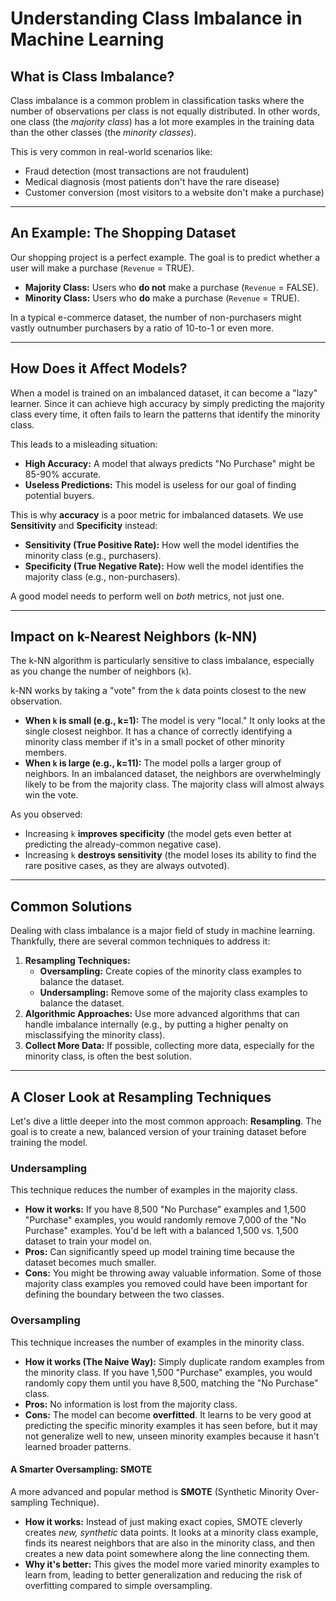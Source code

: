 # Understanding Class Imbalance in Machine Learning

## What is Class Imbalance?

Class imbalance is a common problem in classification tasks where the number of observations per class is not equally distributed. In other words, one class (the *majority class*) has a lot more examples in the training data than the other classes (the *minority classes*).

This is very common in real-world scenarios like:
- Fraud detection (most transactions are not fraudulent)
- Medical diagnosis (most patients don't have the rare disease)
- Customer conversion (most visitors to a website don't make a purchase)

---

## An Example: The Shopping Dataset

Our shopping project is a perfect example. The goal is to predict whether a user will make a purchase (`Revenue` = TRUE).

- **Majority Class:** Users who **do not** make a purchase (`Revenue` = FALSE).
- **Minority Class:** Users who **do** make a purchase (`Revenue` = TRUE).

In a typical e-commerce dataset, the number of non-purchasers might vastly outnumber purchasers by a ratio of 10-to-1 or even more.

---

## How Does it Affect Models?

When a model is trained on an imbalanced dataset, it can become a "lazy" learner. Since it can achieve high accuracy by simply predicting the majority class every time, it often fails to learn the patterns that identify the minority class.

This leads to a misleading situation:
- **High Accuracy:** A model that always predicts "No Purchase" might be 85-90% accurate.
- **Useless Predictions:** This model is useless for our goal of finding potential buyers.

This is why **accuracy** is a poor metric for imbalanced datasets. We use **Sensitivity** and **Specificity** instead:
- **Sensitivity (True Positive Rate):** How well the model identifies the minority class (e.g., purchasers).
- **Specificity (True Negative Rate):** How well the model identifies the majority class (e.g., non-purchasers).

A good model needs to perform well on *both* metrics, not just one.

---

## Impact on k-Nearest Neighbors (k-NN)

The k-NN algorithm is particularly sensitive to class imbalance, especially as you change the number of neighbors (`k`).

k-NN works by taking a "vote" from the `k` data points closest to the new observation.

- **When `k` is small (e.g., k=1):** The model is very "local." It only looks at the single closest neighbor. It has a chance of correctly identifying a minority class member if it's in a small pocket of other minority members.
- **When `k` is large (e.g., k=11):** The model polls a larger group of neighbors. In an imbalanced dataset, the neighbors are overwhelmingly likely to be from the majority class. The majority class will almost always win the vote.

As you observed:
- Increasing `k` **improves specificity** (the model gets even better at predicting the already-common negative case).
- Increasing `k` **destroys sensitivity** (the model loses its ability to find the rare positive cases, as they are always outvoted).

---

## Common Solutions

Dealing with class imbalance is a major field of study in machine learning. Thankfully, there are several common techniques to address it:

1.  **Resampling Techniques:**
    *   **Oversampling:** Create copies of the minority class examples to balance the dataset.
    *   **Undersampling:** Remove some of the majority class examples to balance the dataset.
2.  **Algorithmic Approaches:** Use more advanced algorithms that can handle imbalance internally (e.g., by putting a higher penalty on misclassifying the minority class).
3.  **Collect More Data:** If possible, collecting more data, especially for the minority class, is often the best solution.

---

## A Closer Look at Resampling Techniques

Let's dive a little deeper into the most common approach: **Resampling**. The goal is to create a new, balanced version of your training dataset before training the model.

### Undersampling

This technique reduces the number of examples in the majority class.

*   **How it works:** If you have 8,500 "No Purchase" examples and 1,500 "Purchase" examples, you would randomly remove 7,000 of the "No Purchase" examples. You'd be left with a balanced 1,500 vs. 1,500 dataset to train your model on.
*   **Pros:** Can significantly speed up model training time because the dataset becomes much smaller.
*   **Cons:** You might be throwing away valuable information. Some of those majority class examples you removed could have been important for defining the boundary between the two classes.

### Oversampling

This technique increases the number of examples in the minority class.

*   **How it works (The Naive Way):** Simply duplicate random examples from the minority class. If you have 1,500 "Purchase" examples, you would randomly copy them until you have 8,500, matching the "No Purchase" class.
*   **Pros:** No information is lost from the majority class.
*   **Cons:** The model can become **overfitted**. It learns to be very good at predicting the specific minority examples it has seen before, but it may not generalize well to new, unseen minority examples because it hasn't learned broader patterns.

#### A Smarter Oversampling: SMOTE

A more advanced and popular method is **SMOTE** (Synthetic Minority Over-sampling Technique).

*   **How it works:** Instead of just making exact copies, SMOTE cleverly creates *new, synthetic* data points. It looks at a minority class example, finds its nearest neighbors that are also in the minority class, and then creates a new data point somewhere along the line connecting them.
*   **Why it's better:** This gives the model more varied minority examples to learn from, leading to better generalization and reducing the risk of overfitting compared to simple oversampling.
